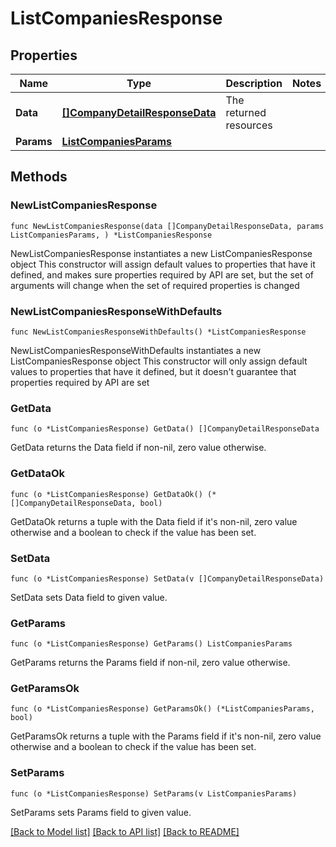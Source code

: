 # ListCompaniesResponse

## Properties

Name | Type | Description | Notes
------------ | ------------- | ------------- | -------------
**Data** | [**[]CompanyDetailResponseData**](CompanyDetailResponseData.md) | The returned resources | 
**Params** | [**ListCompaniesParams**](ListCompaniesParams.md) |  | 

## Methods

### NewListCompaniesResponse

`func NewListCompaniesResponse(data []CompanyDetailResponseData, params ListCompaniesParams, ) *ListCompaniesResponse`

NewListCompaniesResponse instantiates a new ListCompaniesResponse object
This constructor will assign default values to properties that have it defined,
and makes sure properties required by API are set, but the set of arguments
will change when the set of required properties is changed

### NewListCompaniesResponseWithDefaults

`func NewListCompaniesResponseWithDefaults() *ListCompaniesResponse`

NewListCompaniesResponseWithDefaults instantiates a new ListCompaniesResponse object
This constructor will only assign default values to properties that have it defined,
but it doesn't guarantee that properties required by API are set

### GetData

`func (o *ListCompaniesResponse) GetData() []CompanyDetailResponseData`

GetData returns the Data field if non-nil, zero value otherwise.

### GetDataOk

`func (o *ListCompaniesResponse) GetDataOk() (*[]CompanyDetailResponseData, bool)`

GetDataOk returns a tuple with the Data field if it's non-nil, zero value otherwise
and a boolean to check if the value has been set.

### SetData

`func (o *ListCompaniesResponse) SetData(v []CompanyDetailResponseData)`

SetData sets Data field to given value.


### GetParams

`func (o *ListCompaniesResponse) GetParams() ListCompaniesParams`

GetParams returns the Params field if non-nil, zero value otherwise.

### GetParamsOk

`func (o *ListCompaniesResponse) GetParamsOk() (*ListCompaniesParams, bool)`

GetParamsOk returns a tuple with the Params field if it's non-nil, zero value otherwise
and a boolean to check if the value has been set.

### SetParams

`func (o *ListCompaniesResponse) SetParams(v ListCompaniesParams)`

SetParams sets Params field to given value.



[[Back to Model list]](../README.md#documentation-for-models) [[Back to API list]](../README.md#documentation-for-api-endpoints) [[Back to README]](../README.md)


